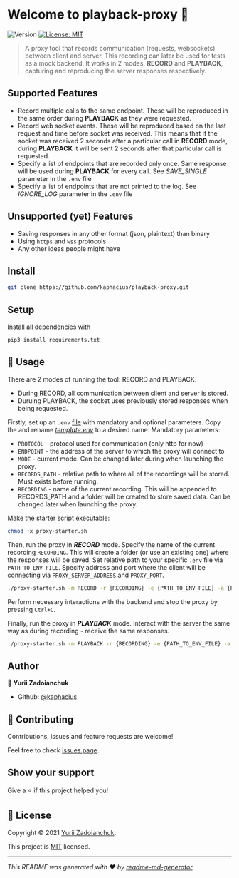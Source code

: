 # Welcome to playback-proxy 👋
![Version](https://img.shields.io/badge/version-0.1.0-blue.svg?cacheSeconds=2592000)
[![License: MIT](https://img.shields.io/badge/License-MIT-yellow.svg)](https://opensource.org/licenses/MIT)

> A proxy tool that records communication (requests, websockets) between client and server. This recording can later be used for tests as a mock backend. It works in 2 modes, **RECORD** and **PLAYBACK**, capturing and reproducing the server responses respectively. 

## Supported Features
- Record multiple calls to the same endpoint. These will be reproduced in the same order during **PLAYBACK** as they were requested.
- Record web socket events. These will be reproduced based on the last request and time before socket was received. This means that if the socket was received 2 seconds after a particular call in **RECORD** mode, during **PLAYBACK** it will be sent 2 seconds after that particular call is requested.
- Specify a list of endpoints that are recorded only once. Same response will be used during **PLAYBACK** for every call. See _SAVE_SINGLE_ parameter in the `.env` file 
- Specify a list of endpoints that are not printed to the log. See _IGNORE_LOG_ parameter in the `.env` file

## Unsupported (yet) Features
- Saving responses in any other format (json, plaintext) than binary
- Using `https` and `wss` protocols
- Any other ideas people might have

## Install
```sh
git clone https://github.com/kaphacius/playback-proxy.git
```

## Setup
Install all dependencies with
```sh
pip3 install requirements.txt
```

## 🚀 Usage
There are 2 modes of running the tool: RECORD and PLAYBACK.
- During RECORD, all communication between client and server is stored.
- Duruing PLAYBACK, the socket uses previously stored responses when being requested.

Firstly, set up an `.env` [file](https://github.com/kaphacius/playback-proxy/blob/main/template.env) with mandatory and optional parameters. Copy the and rename [*template.env*](https://github.com/kaphacius/playback-proxy/blob/main/template.env) to a desired name.
Mandatory parameters:
- `PROTOCOL` - protocol used for communication (only http for now)
- `ENDPOINT` - the address of the server to which the proxy will connect to
- `MODE` - current mode. Can be changed later during when launching the proxy.
- `RECORDS_PATH` - relative path to where all of the recordings will be stored. Must exists before running.
- `RECORDING` - name of the current recording. This will be appended to RECORDS_PATH and a folder will be created to store saved data. Can be changed later when launching the proxy.

Make the starter script executable:
```sh
chmod +x proxy-starter.sh
```
Then, run the proxy in ***RECORD*** mode. Specify the name of the current recording `RECORDING`. This will create a folder (or use an existing one) where the responses will be saved. Set relative path to your specific `.env` file via `PATH_TO_ENV_FILE`. Specify address and port where the client will be connecting via `PROXY_SERVER_ADDRESS` and `PROXY_PORT`. 
```sh
./proxy-starter.sh -m RECORD -r {RECORDING} -e {PATH_TO_ENV_FILE} -a {PROXY_SERVER_ADDRESS} -p {PROXY_PORT}
```
Perform necessary interactions with the backend and stop the proxy by pressing `Ctrl+C`.

Finally, run the proxy in ***PLAYBACK*** mode. Interact with the server the same way as during recording - receive the same responses.
```sh
./proxy-starter.sh -m PLAYBACK -r {RECORDING} -e {PATH_TO_ENV_FILE} -a {PROXY_SERVER_ADDRESS} -p {PROXY_PORT}
```

## Author

👤 **Yurii Zadoianchuk**

* Github: [@kaphacius](https://github.com/kaphacius)

## 🤝 Contributing

Contributions, issues and feature requests are welcome!

Feel free to check [issues page](https://github.com/kaphacius/playback-proxy/issues). 

## Show your support

Give a ⭐️ if this project helped you!

## 📝 License

Copyright © 2021 [Yurii Zadoianchuk](https://github.com/kaphacius).

This project is [MIT](https://opensource.org/licenses/MIT) licensed.

***
_This README was generated with ❤️ by [readme-md-generator](https://github.com/kefranabg/readme-md-generator)_
